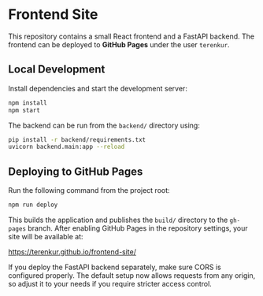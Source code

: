 # Frontend Site

This repository contains a small React frontend and a FastAPI backend. The frontend can be deployed to **GitHub Pages** under the user `terenkur`.

## Local Development

Install dependencies and start the development server:

```bash
npm install
npm start
```

The backend can be run from the `backend/` directory using:

```bash
pip install -r backend/requirements.txt
uvicorn backend.main:app --reload
```

## Deploying to GitHub Pages

Run the following command from the project root:

```bash
npm run deploy
```

This builds the application and publishes the `build/` directory to the `gh-pages` branch. After enabling GitHub Pages in the repository settings, your site will be available at:

<https://terenkur.github.io/frontend-site/>

If you deploy the FastAPI backend separately, make sure CORS is configured
properly. The default setup now allows requests from any origin, so adjust it
to your needs if you require stricter access control.
